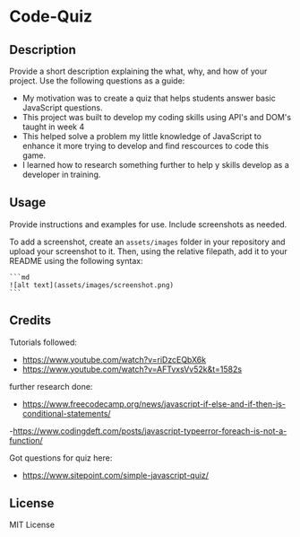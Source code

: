 # Code-Quiz

## Description

Provide a short description explaining the what, why, and how of your project. Use the following questions as a guide:

- My motivation was to create a quiz that helps students answer basic JavaScript questions.
- This project was built to develop my coding skills using API's and DOM's taught in week 4
- This helped solve a problem my little knowledge of JavaScript to enhance it more trying to develop and find rescources to code this game.
- I learned how to research something further to help y skills develop as a developer in training.

## Usage

Provide instructions and examples for use. Include screenshots as needed.

To add a screenshot, create an `assets/images` folder in your repository and upload your screenshot to it. Then, using the relative filepath, add it to your README using the following syntax:

    ```md
    ![alt text](assets/images/screenshot.png)
    ```

## Credits

Tutorials followed: 
- https://www.youtube.com/watch?v=riDzcEQbX6k
- https://www.youtube.com/watch?v=AFTvxsVv52k&t=1582s

further research done:
- https://www.freecodecamp.org/news/javascript-if-else-and-if-then-js-conditional-statements/

-https://www.codingdeft.com/posts/javascript-typeerror-foreach-is-not-a-function/

Got questions for quiz here: 
- https://www.sitepoint.com/simple-javascript-quiz/

## License

MIT License

